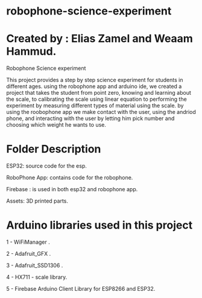 # robophone-science-experiment
#        Created by : Elias Zamel and Weaam Hammud.

Robophone Science experiment

This project provides a step by step science experiment for students in different ages.
using the robophone app and arduino ide, we created a project that takes the student from point zero, knowing and learning about the scale, to calibrating the scale using linear equation
to performing the experiment by measuring different types of material using the scale.
by using the roobophone app we make contact with the user, using the andriod phone, and interacting with the user by letting him pick number and choosing which weight he wants to use.

#        Folder Description
ESP32: source code for the esp.

RoboPhone App: contains code for the robophone.

Firebase : is used in both esp32 and robophone app.

Assets: 3D printed parts.


#        Arduino libraries used in this project
1 - WiFiManager .

2 - Adafruit_GFX .

3 - Adafruit_SSD1306 .

4 - HX711 - scale library.

5 - Firebase Arduino Client Library for ESP8266 and ESP32.

